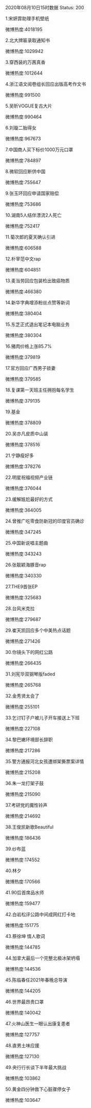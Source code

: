 2020年08月10日15时数据
Status: 200

1.宋妍霏助理手机壁纸

微博热度:4018195

2.北大牌匾录取通知书

微博热度:1029942

3.穿西装的万茜真香

微博热度:1012644

4.浙江语文阅卷组长回应出版高考作文书

微博热度:991500

5.吴昕VOGUE复古大片

微博热度:990464

6.刘璇二胎得女

微博热度:967673

7.中国商人买下标价1000万元口罩

微博热度:784897

8.微软回应断供中国

微博热度:755647

9.张玉环回应申请国家赔偿

微博热度:753686

10.湖南5人结伴漂流2人死亡

微博热度:752417

11.菊次郎的夏天确认引进

微博热度:606588

12.朴宰范中文rap

微博热度:604851

13.麦当劳回应包装检出致癌物质

微博热度:466380

14.新华字典增添粉丝点赞等新词

微博热度:380404

15.东芝正式退出笔记本电脑业务

微博热度:380304

16.猪肉价格上涨85.7%

微博热度:379819

17.官方回应广西男子锁妻

微博热度:379585

18.复课第一天班主任拥抱每名学生

微博热度:379135

19.基金

微博热度:378809

20.吴亦凡皮质中山装

微博热度:378516

21.宁静瘦好多

微博热度:378276

22.明星祝福视频产业链

微博热度:376044

23.缓解尴尬最好的方式

微博热度:364005

24.曾推广吃零食防新冠的印度官员确诊

微博热度:347245

25.中国新说唱主题曲

微博热度:343243

26.张靓颖海豚音rap

微博热度:340330

27.THE9首张EP

微博热度:325683

28.台风米克拉

微博热度:279687

29.崔天凯回应多个中美热点话题

微博热度:271426

30.你镜头下的网红公路

微博热度:266435

31.刘宪华双钢琴版faded

微博热度:265768

32.金秀贤太会了

微博热度:255101

33.乞讨钉子户被儿子开车接送上下班

微博热度:227108

34.黎巴嫩环境部长辞职

微博热度:217286

35.警方通报河北女孩遭绑架撕票案详情

微博热度:215208

36.朱一龙打架子鼓

微博热度:215090

37.考研党的魔性铃声

微博热度:214692

38.王俊凯新歌Beautiful

微博热度:186436

39.纱布蓝

微博热度:174552

40.林夕

微博热度:170566

41.90后首席品水师

微博热度:159477

42.白岩松评公路中间成网红打卡地

微博热度:151775

43.蔡徐坤 情人歌词

微博热度:144785

44.加拿大最后一个完整北极冰架坍塌

微博热度:144536

45.陈临春任2021年春晚总导演

微博热度:144205

46.世界最昂贵口罩

微博热度:140042

47.火神山医生一眼认出康复患者

微博热度:127757

48.直男土味应援

微博热度:127130

49.央行行长谈下半年最大挑战

微博热度:103862

50.黄金四分钟救下心脏骤停女子

微博热度:103647


